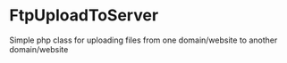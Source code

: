 # FtpUploadToServer
Simple php class for uploading files from one domain/website to another domain/website
